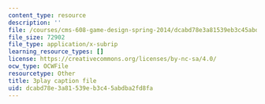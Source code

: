 ```yaml
---
content_type: resource
description: ''
file: /courses/cms-608-game-design-spring-2014/dcabd78e3a81539eb3c45abdba2fd8fa_1506661.vtt
file_size: 72902
file_type: application/x-subrip
learning_resource_types: []
license: https://creativecommons.org/licenses/by-nc-sa/4.0/
ocw_type: OCWFile
resourcetype: Other
title: 3play caption file
uid: dcabd78e-3a81-539e-b3c4-5abdba2fd8fa
---
```

